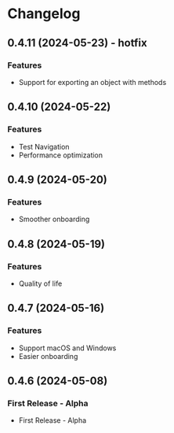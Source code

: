 # Changelog

## 0.4.11 (2024-05-23) - hotfix

### Features

* Support for exporting an object with methods

## 0.4.10 (2024-05-22)

### Features

* Test Navigation
* Performance optimization

## 0.4.9 (2024-05-20)

### Features

* Smoother onboarding


## 0.4.8 (2024-05-19)

### Features

* Quality of life


## 0.4.7 (2024-05-16)

### Features

* Support macOS and Windows
* Easier onboarding


## 0.4.6 (2024-05-08)

### First Release - Alpha

* First Release - Alpha